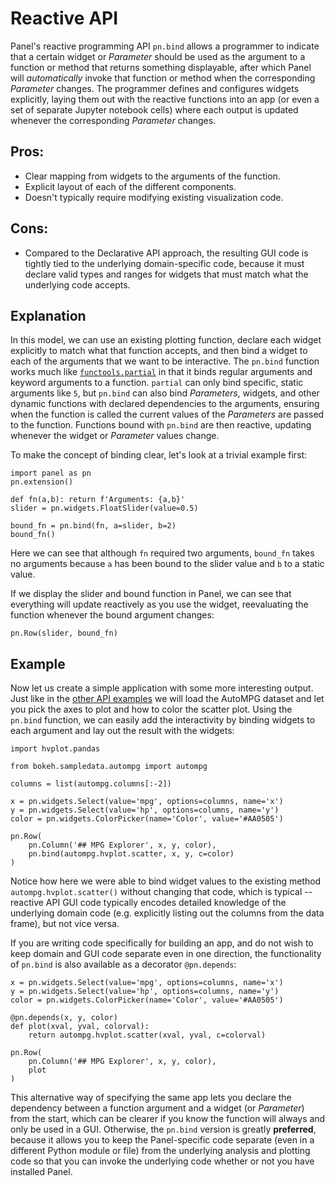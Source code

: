 # Reactive API

Panel's reactive programming API `pn.bind` allows a programmer to indicate that a certain widget or *Parameter* should be used as the argument to a function or method that returns something displayable, after which Panel will *automatically* invoke that function or method when the corresponding *Parameter* changes. The programmer defines and configures widgets explicitly, laying them out with the reactive functions into an app (or even a set of separate Jupyter notebook cells) where each output is updated whenever the corresponding *Parameter* changes.

## Pros:

+ Clear mapping from widgets to the arguments of the function.
+ Explicit layout of each of the different components.
+ Doesn't typically require modifying existing visualization code.

## Cons:

+ Compared to the Declarative API approach, the resulting GUI code is tightly tied to the underlying domain-specific code, because it must declare valid types and ranges for widgets that must match what the underlying code accepts.

## Explanation

In this model, we can use an existing plotting function, declare each widget explicitly to match what that function accepts, and then bind a widget to each of the arguments that we want to be interactive. The `pn.bind` function works much like [`functools.partial`](https://docs.python.org/3/library/functools.html#functools.partial) in that it binds regular arguments and keyword arguments to a function. `partial` can only bind specific, static arguments like `5`, but `pn.bind` can also bind *Parameters*, widgets, and other dynamic functions with declared dependencies to the arguments, ensuring when the function is called the current values of the *Parameters* are passed to the function. Functions bound with `pn.bind` are then reactive, updating whenever the widget or *Parameter* values change.

To make the concept of binding clear, let's look at a trivial example first:

```{pyodide}
import panel as pn
pn.extension()

def fn(a,b): return f'Arguments: {a,b}'
slider = pn.widgets.FloatSlider(value=0.5)

bound_fn = pn.bind(fn, a=slider, b=2)
bound_fn()
```

Here we can see that although `fn` required two arguments, `bound_fn` takes no arguments because `a` has been bound to the slider value and `b` to a static value.

If we display the slider and bound function in Panel, we can see that everything will update reactively as you use the widget, reevaluating the function whenever the bound argument changes:

```{pyodide}
pn.Row(slider, bound_fn)
```

## Example

Now let us create a simple application with some more interesting output. Just like in the [other API examples](index) we will load the AutoMPG dataset and let you pick the axes to plot and how to color the scatter plot. Using the `pn.bind` function, we can easily add the interactivity by binding widgets to each argument and lay out the result with the widgets:

```{pyodide}
import hvplot.pandas

from bokeh.sampledata.autompg import autompg

columns = list(autompg.columns[:-2])

x = pn.widgets.Select(value='mpg', options=columns, name='x')
y = pn.widgets.Select(value='hp', options=columns, name='y')
color = pn.widgets.ColorPicker(name='Color', value='#AA0505')

pn.Row(
    pn.Column('## MPG Explorer', x, y, color),
    pn.bind(autompg.hvplot.scatter, x, y, c=color)
)
```

Notice how here we were able to bind widget values to the existing method `autompg.hvplot.scatter()` without changing that code, which is typical -- reactive API GUI code typically encodes detailed knowledge of the underlying domain code (e.g. explicitly listing out the columns from the data frame), but not vice versa.

If you are writing code specifically for building an app, and do not wish to keep domain and GUI code separate even in one direction, the functionality of `pn.bind` is also available as a decorator `@pn.depends`:

```{pyodide}
x = pn.widgets.Select(value='mpg', options=columns, name='x')
y = pn.widgets.Select(value='hp', options=columns, name='y')
color = pn.widgets.ColorPicker(name='Color', value='#AA0505')

@pn.depends(x, y, color)
def plot(xval, yval, colorval):
    return autompg.hvplot.scatter(xval, yval, c=colorval)

pn.Row(
    pn.Column('## MPG Explorer', x, y, color),
    plot
)
```

This alternative way of specifying the same app lets you declare the dependency between a function argument and a widget (or *Parameter*) from the start, which can be clearer if you know the function will always and only be used in a GUI. Otherwise, the `pn.bind` version is greatly **preferred**, because it allows you to keep the Panel-specific code separate (even in a different Python module or file) from the underlying analysis and plotting code so that you can invoke the underlying code whether or not you have installed Panel.
